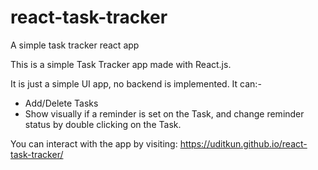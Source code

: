 # react-task-tracker
A simple task tracker react app

This is a simple Task Tracker app made with React.js.

It is just a simple UI app, no backend is implemented.
It can:-
- Add/Delete Tasks
- Show visually if a reminder is set on the Task, and change reminder status by double clicking on the Task.

You can interact with the app by visiting: https://uditkun.github.io/react-task-tracker/
